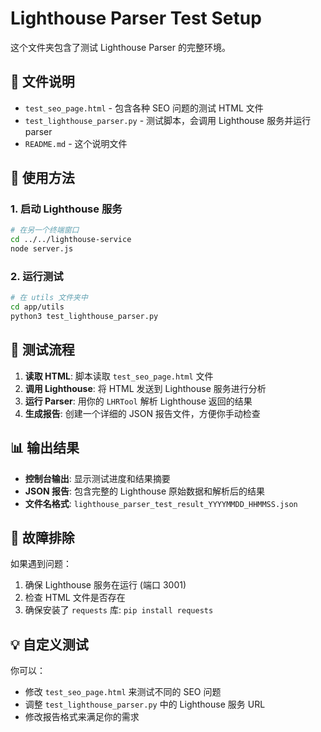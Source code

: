 # Lighthouse Parser Test Setup

这个文件夹包含了测试 Lighthouse Parser 的完整环境。

## 📁 文件说明

- `test_seo_page.html` - 包含各种 SEO 问题的测试 HTML 文件
- `test_lighthouse_parser.py` - 测试脚本，会调用 Lighthouse 服务并运行 parser
- `README.md` - 这个说明文件

## 🚀 使用方法

### 1. 启动 Lighthouse 服务

```bash
# 在另一个终端窗口
cd ../../lighthouse-service
node server.js
```

### 2. 运行测试

```bash
# 在 utils 文件夹中
cd app/utils
python3 test_lighthouse_parser.py
```

## 🔄 测试流程

1. **读取 HTML**: 脚本读取 `test_seo_page.html` 文件
2. **调用 Lighthouse**: 将 HTML 发送到 Lighthouse 服务进行分析
3. **运行 Parser**: 用你的 `LHRTool` 解析 Lighthouse 返回的结果
4. **生成报告**: 创建一个详细的 JSON 报告文件，方便你手动检查

## 📊 输出结果

- **控制台输出**: 显示测试进度和结果摘要
- **JSON 报告**: 包含完整的 Lighthouse 原始数据和解析后的结果
- **文件名格式**: `lighthouse_parser_test_result_YYYYMMDD_HHMMSS.json`

## 🐛 故障排除

如果遇到问题：

1. 确保 Lighthouse 服务在运行 (端口 3001)
2. 检查 HTML 文件是否存在
3. 确保安装了 `requests` 库: `pip install requests`

## 💡 自定义测试

你可以：

- 修改 `test_seo_page.html` 来测试不同的 SEO 问题
- 调整 `test_lighthouse_parser.py` 中的 Lighthouse 服务 URL
- 修改报告格式来满足你的需求
